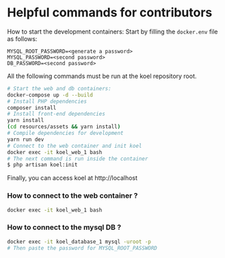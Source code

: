 # Helpful commands for contributors

How to start the development containers:
Start by filling the `docker.env` file as follows:

```
MYSQL_ROOT_PASSWORD=<generate a password>
MYSQL_PASSWORD=<second password>
DB_PASSWORD=<second password>

```

All the following commands must be run at the koel repository root.

```sh
# Start the web and db containers:
docker-compose up -d --build
# Install PHP dependencies
composer install
# Install front-end dependencies
yarn install
(cd resources/assets && yarn install)
# Compile dependencies for development
yarn run dev
# Connect to the web container and init koel
docker exec -it koel_web_1 bash
# The next command is run inside the container
$ php artisan koel:init
```

Finally, you can access koel at http://localhost

### How to connect to the web container ?

```sh
docker exec -it koel_web_1 bash
```

### How to connect to the mysql DB ?

```sh
docker exec -it koel_database_1 mysql -uroot -p
# Then paste the password for MYSQL_ROOT_PASSWORD
```
